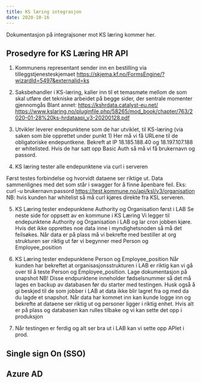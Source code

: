 ```yaml
---
title: KS læring integrasjon
date: 2020-10-16
---
```


Dokumentasjon på integrajsoner mot KS læring kommer her.

## Prosedyre for KS Læring HR API

1. Kommunens representant sender inn en bestilling via tilleggstjenesteskjemaet
https://skjema.kf.no/FormsEngine/?wizardId=5497&externalid=ks

2. Saksbehandler i KS-læring, kaller inn til et temasmøte mellom de som skal utføre det tekniske arbeidet på begge sider, der sentrale momenter gjennomgås
Blant annet: https://kshrdata.catalyst-eu.net/
https://www.kslaring.no/pluginfile.php/58265/mod_book/chapter/763/2020-01-28%20ks-hrdataapi_v3-20200128.pdf

3.	Utvikler leverer endepunktene som de har utviklet, til KS-læring (via saken som ble opprettet under punkt 1)
Her må vi få URLene til de obligatoriske endepuntkene. Bekreft at IP 18.185.188.40 og 18.197.107.188 er whitelisted. Hvis de har satt opp Basic Auth så må vi få brukernavn og passord.

4. KS læring tester alle endepunktene via curl i serveren

Først testes forbindelse og hvorvidt dataene ser riktige ut. Data sammenlignes med det som står i swagger for å finne åpenbare feil.
Eks: curl -u brukernavn:passord https://test.kommune.no/api/ksl/v3/organisation
NB: hvis kunden har whitelist så må curl kjøres direkte fra KSL serveren.

5. KS Læring tester endepunktene Authority og Organisation først i LAB
Se neste side for oppsett av en kommune i KS Læring
Vi legger til endepunktene Authority og Organisation i LAB og lar cron jobben kjøre. Hvis det ikke opprettes noe data inne i myndighetsnoden så må det feilsøkes.
Når data er på plass må vi bekrefte med bestiller at org strukturen ser riktig ut før vi begynner med Person og Employee_position

6.	KS Læring tester endepunktene Person og Employee_position
Når kunden har bekreftet at organisasjonsstrukturen i LAB er riktig kan vi gå over til å teste Person og Employee_position.
Lage dokumentasjon på snapshot
NB! Disse endpunktene inneholder fødselsnummer så det må lages en backup av databasen før du starter med testingen. Husk også å gi beskjed til de som jobber i LAB at data ikke blir lagret fra og med da du lagde et snapshot.
Når data har kommet inn kan kunde logge inn og bekrefte at dataene ser riktig ut og personer ligger i riktig enhet. Hvis alt er på plass og databasen kan rulles tilbake og vi kan sette det opp i produksjon

7. Når testingen er ferdig og alt ser bra ut i LAB kan vi sette opp APIet i prod.


## Single sign On (SSO)

## Azure AD
